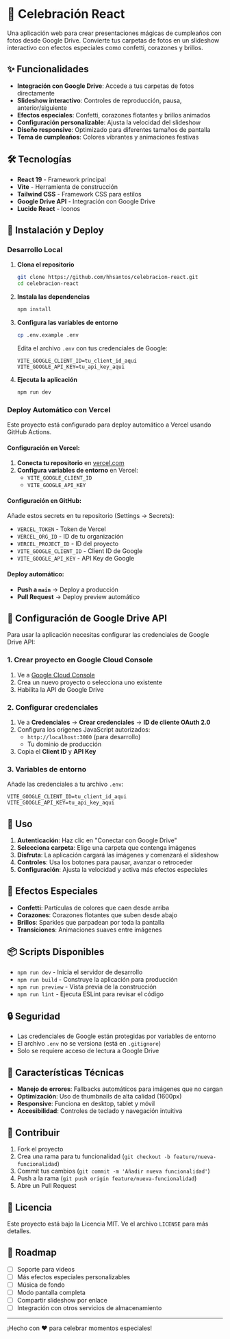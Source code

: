 # 🎉 Celebración React

Una aplicación web para crear presentaciones mágicas de cumpleaños con fotos desde Google Drive. Convierte tus carpetas de fotos en un slideshow interactivo con efectos especiales como confetti, corazones y brillos.

## ✨ Funcionalidades

- **Integración con Google Drive**: Accede a tus carpetas de fotos directamente
- **Slideshow interactivo**: Controles de reproducción, pausa, anterior/siguiente
- **Efectos especiales**: Confetti, corazones flotantes y brillos animados
- **Configuración personalizable**: Ajusta la velocidad del slideshow
- **Diseño responsive**: Optimizado para diferentes tamaños de pantalla
- **Tema de cumpleaños**: Colores vibrantes y animaciones festivas

## 🛠️ Tecnologías

- **React 19** - Framework principal
- **Vite** - Herramienta de construcción
- **Tailwind CSS** - Framework CSS para estilos
- **Google Drive API** - Integración con Google Drive
- **Lucide React** - Iconos

## 🚀 Instalación y Deploy

### Desarrollo Local

1. **Clona el repositorio**
   ```bash
   git clone https://github.com/hhsantos/celebracion-react.git
   cd celebracion-react
   ```

2. **Instala las dependencias**
   ```bash
   npm install
   ```

3. **Configura las variables de entorno**
   ```bash
   cp .env.example .env
   ```
   
   Edita el archivo `.env` con tus credenciales de Google:
   ```
   VITE_GOOGLE_CLIENT_ID=tu_client_id_aqui
   VITE_GOOGLE_API_KEY=tu_api_key_aqui
   ```

4. **Ejecuta la aplicación**
   ```bash
   npm run dev
   ```

### Deploy Automático con Vercel

Este proyecto está configurado para deploy automático a Vercel usando GitHub Actions.

#### Configuración en Vercel:
1. **Conecta tu repositorio** en [vercel.com](https://vercel.com)
2. **Configura variables de entorno** en Vercel:
   - `VITE_GOOGLE_CLIENT_ID`
   - `VITE_GOOGLE_API_KEY`

#### Configuración en GitHub:
Añade estos secrets en tu repositorio (Settings → Secrets):
- `VERCEL_TOKEN` - Token de Vercel
- `VERCEL_ORG_ID` - ID de tu organización
- `VERCEL_PROJECT_ID` - ID del proyecto
- `VITE_GOOGLE_CLIENT_ID` - Client ID de Google
- `VITE_GOOGLE_API_KEY` - API Key de Google

#### Deploy automático:
- **Push a `main`** → Deploy a producción
- **Pull Request** → Deploy preview automático

## 🔧 Configuración de Google Drive API

Para usar la aplicación necesitas configurar las credenciales de Google Drive API:

### 1. Crear proyecto en Google Cloud Console
1. Ve a [Google Cloud Console](https://console.cloud.google.com/)
2. Crea un nuevo proyecto o selecciona uno existente
3. Habilita la API de Google Drive

### 2. Configurar credenciales
1. Ve a **Credenciales** → **Crear credenciales** → **ID de cliente OAuth 2.0**
2. Configura los orígenes JavaScript autorizados:
   - `http://localhost:3000` (para desarrollo)
   - Tu dominio de producción
3. Copia el **Client ID** y **API Key**

### 3. Variables de entorno
Añade las credenciales a tu archivo `.env`:
```
VITE_GOOGLE_CLIENT_ID=tu_client_id_aqui
VITE_GOOGLE_API_KEY=tu_api_key_aqui
```

## 📱 Uso

1. **Autenticación**: Haz clic en "Conectar con Google Drive"
2. **Selecciona carpeta**: Elige una carpeta que contenga imágenes
3. **Disfruta**: La aplicación cargará las imágenes y comenzará el slideshow
4. **Controles**: Usa los botones para pausar, avanzar o retroceder
5. **Configuración**: Ajusta la velocidad y activa más efectos especiales

## 🎨 Efectos Especiales

- **Confetti**: Partículas de colores que caen desde arriba
- **Corazones**: Corazones flotantes que suben desde abajo
- **Brillos**: Sparkles que parpadean por toda la pantalla
- **Transiciones**: Animaciones suaves entre imágenes

## 📦 Scripts Disponibles

- `npm run dev` - Inicia el servidor de desarrollo
- `npm run build` - Construye la aplicación para producción
- `npm run preview` - Vista previa de la construcción
- `npm run lint` - Ejecuta ESLint para revisar el código

## 🔒 Seguridad

- Las credenciales de Google están protegidas por variables de entorno
- El archivo `.env` no se versiona (está en `.gitignore`)
- Solo se requiere acceso de lectura a Google Drive

## 🌟 Características Técnicas

- **Manejo de errores**: Fallbacks automáticos para imágenes que no cargan
- **Optimización**: Uso de thumbnails de alta calidad (1600px)
- **Responsive**: Funciona en desktop, tablet y móvil
- **Accesibilidad**: Controles de teclado y navegación intuitiva

## 🤝 Contribuir

1. Fork el proyecto
2. Crea una rama para tu funcionalidad (`git checkout -b feature/nueva-funcionalidad`)
3. Commit tus cambios (`git commit -m 'Añadir nueva funcionalidad'`)
4. Push a la rama (`git push origin feature/nueva-funcionalidad`)
5. Abre un Pull Request

## 📄 Licencia

Este proyecto está bajo la Licencia MIT. Ve el archivo `LICENSE` para más detalles.

## 🎯 Roadmap

- [ ] Soporte para videos
- [ ] Más efectos especiales personalizables
- [ ] Música de fondo
- [ ] Modo pantalla completa
- [ ] Compartir slideshow por enlace
- [ ] Integración con otros servicios de almacenamiento

---

¡Hecho con ❤️ para celebrar momentos especiales!